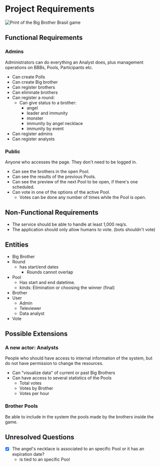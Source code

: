 # Project Requirements

![Print of the Big Brother Brasil game](https://i.imgur.com/C3vCUW4.png)

## Functional Requirements

### Admins

Administrators can do everything an Analyst does, plus management operations on BBBs, Pools, Participants etc.

- Can create Polls
- Can create Big brother
- Can register brothers
- Can eliminate brothers
- Can register a round:
    - Can give status to a brother:
        - angel
        - leader and immunity
        - monster
        - immunity by angel necklace
        - immunity by event
- Can register admins
- Can register analysts

### Public

Anyone who accesses the page. They don't need to be logged in.

- Can see the brothers in the open Pool.
- Can see the results of the previous Pools.
- Can see the preview of the next Pool to be open, if there's one scheduled.
- Can vote in one of the options of the active Pool.
    - Votes can be done any number of times while the Pool is open.

## Non-Functional Requirements

- The service should be able to handle at least 1,000 req/s.
- The application should only allow humans to vote. (bots shouldn't vote)


## Entities

- Big Brother
- Round
    - has start/end dates 
      - Rounds cannot overlap
- Pool
    - Has start and end datetime.
    - kinds: Elimination or choosing the winner (final)
- Brother
- User
    - Admin
    - Televiewer
    - Data analyst
- Vote

## Possible Extensions

### A new actor: Analysts

People who should have access to internal information of the system, but do not have permission to change the resources.

- Can "visualize data" of current or past Big Brothers
- Can have access to several statistics of the Pools
    - Total votes
    - Votes by Brother
    - Votes per hour

### Brother Pools

Be able to include in the system the pools made by the brothers inside the game.

## Unresolved Questions

- [x] The angel's necklace is associated to an specific Pool or it has an expiration date?
    - is tied to an specific Pool
